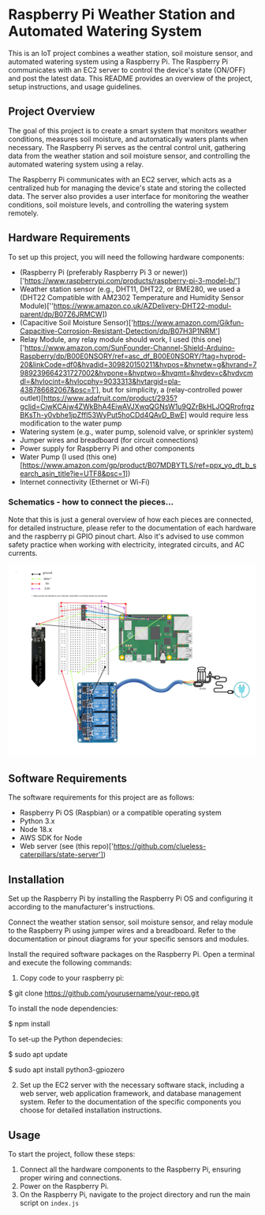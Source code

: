 # Raspberry Pi Weather Station and Automated Watering System

This is an IoT project combines a weather station, soil moisture sensor, and automated watering system using a Raspberry Pi. The Raspberry Pi communicates with an EC2 server to control the device's state (ON/OFF) and post the latest data. This README provides an overview of the project, setup instructions, and usage guidelines.

## Project Overview

The goal of this project is to create a smart system that monitors weather conditions, measures soil moisture, and automatically waters plants when necessary. The Raspberry Pi serves as the central control unit, gathering data from the weather station and soil moisture sensor, and controlling the automated watering system using a relay.

The Raspberry Pi communicates with an EC2 server, which acts as a centralized hub for managing the device's state and storing the collected data. The server also provides a user interface for monitoring the weather conditions, soil moisture levels, and controlling the watering system remotely.

## Hardware Requirements

To set up this project, you will need the following hardware components:

- (Raspberry Pi (preferably Raspberry Pi 3 or newer))['https://www.raspberrypi.com/products/raspberry-pi-3-model-b/']
- Weather station sensor (e.g., DHT11, DHT22, or BME280, we used a (DHT22 Compatible with AM2302 Temperature and Humidity Sensor Module)[''https://www.amazon.co.uk/AZDelivery-DHT22-modul-parent/dp/B07Z6JRMCW])
- (Capacitive Soil Moisture Sensor)['https://www.amazon.com/Gikfun-Capacitive-Corrosion-Resistant-Detection/dp/B07H3P1NRM']
- Relay Module, any relay module should work, I used (this one)['https://www.amazon.com/SunFounder-Channel-Shield-Arduino-Raspberry/dp/B00E0NSORY/ref=asc_df_B00E0NSORY/?tag=hyprod-20&linkCode=df0&hvadid=309820150211&hvpos=&hvnetw=g&hvrand=7989239664231727002&hvpone=&hvptwo=&hvqmt=&hvdev=c&hvdvcmdl=&hvlocint=&hvlocphy=9033313&hvtargid=pla-438786682067&psc=1'], but for simplicity, a (relay-controlled power outlet)[https://www.adafruit.com/product/2935?gclid=CjwKCAjw4ZWkBhA4EiwAVJXwqQGNsW1u9QZrBkHLJOQRrofrqzBKsTh-y0vbhe1jpZffl53WyPut5hoCDd4QAvD_BwE] would require less modification to the water pump
- Watering system (e.g., water pump, solenoid valve, or sprinkler system)
- Jumper wires and breadboard (for circuit connections)
- Power supply for Raspberry Pi and other components
- Water Pump (I used (this one)[https://www.amazon.com/gp/product/B07MDBYTLS/ref=ppx_yo_dt_b_search_asin_title?ie=UTF8&psc=1])
- Internet connectivity (Ethernet or Wi-Fi)

### Schematics - how to connect the pieces...

Note that this is just a general overview of how each pieces are connected, for detailed instructure, please refer to the documentation of each hardware and the raspberry pi GPIO pinout chart. Also it's advised to use common safety practice when working with electricity, integrated circuits, and AC currents. 

![Schematics for the pi](https://github.com/clueless-caterpillars/plant-water-raspberry-code/blob/main/schematics.png)

## Software Requirements

The software requirements for this project are as follows:

- Raspberry Pi OS (Raspbian) or a compatible operating system
- Python 3.x
- Node 18.x
- AWS SDK for Node
- Web server (see (this repo)['https://github.com/clueless-caterpillars/state-server'])

## Installation

Set up the Raspberry Pi by installing the Raspberry Pi OS and configuring it according to the manufacturer's instructions.

Connect the weather station sensor, soil moisture sensor, and relay module to the Raspberry Pi using jumper wires and a breadboard. Refer to the documentation or pinout diagrams for your specific sensors and modules.

Install the required software packages on the Raspberry Pi. Open a terminal and execute the following commands:

1. Copy code to your raspberry pi:

$ git clone https://github.com/yourusername/your-repo.git

To install the node dependencies: 

$ npm install

To set-up the Python dependecies:

$ sudo apt update

$ sudo apt install python3-gpiozero

2. Set up the EC2 server with the necessary software stack, including a web server, web application framework, and database management system. Refer to the documentation of the specific components you choose for detailed installation instructions.

## Usage
To start the project, follow these steps:

1. Connect all the hardware components to the Raspberry Pi, ensuring proper wiring and connections.
2. Power on the Raspberry Pi.
3. On the Raspberry Pi, navigate to the project directory and run the main script on `index.js`


